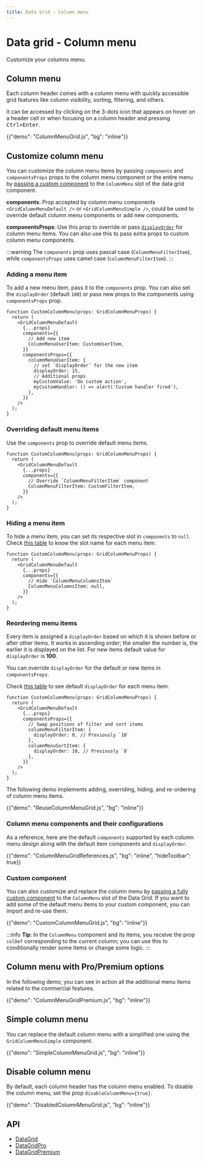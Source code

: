 ```yaml
---
title: Data Grid - Column menu
---
```


# Data grid - Column menu

<p class="description">Customize your columns menu.</p>

## Column menu

Each column header comes with a column menu with quickly accessible grid features like column visibility, sorting, filtering, and others.

It can be accessed by clicking on the 3-dots icon that appears on hover on a header cell or when focusing on a column header and pressing <kbd><kbd class="key">Ctrl</kbd>+<kbd class="key">Enter</kbd></kbd>.

{{"demo": "ColumnMenuGrid.js", "bg": "inline"}}

## Customize column menu

You can customize the column menu items by passing `components` and `componentsProps` props to the column menu component or the entire menu by [passing a custom component](/x/react-data-grid/column-menu/#custom-component) to the `ColumnMenu` slot of the data grid component.

**components**: Prop accepted by column menu components `<GridColumnMenuDefault />` or `<GridColumnMenuSimple />`, could be used to override default column menu components or add new components.

**componentsProps**: Use this prop to override or pass [`displayOrder`](/x/react-data-grid/column-menu/#reordering-menu-items) for column menu items. You can also use this to pass extra props to custom column menu components.

:::warning
The `components` prop uses pascal case (`ColumnMenuFilterItem`), while `componentsProps` uses camel case (`columnMenuFilterItem`).
:::

### Adding a menu item

To add a new menu item, pass it to the `components` prop.
You can also set the `displayOrder` (default `100`) or pass new props to the components using `componentsProps` prop.

```tsx
function CustomColumnMenu(props: GridColumnMenuProps) {
  return (
    <GridColumnMenuDefault
      {...props}
      components={{
        // Add new item
        ColumnMenuUserItem: CustomUserItem,
      }}
      componentsProps={{
        columnMenuUserItem: {
          // set `displayOrder` for the new item
          displayOrder: 15,
          // Additional props
          myCustomValue: 'Do custom action',
          myCustomHandler: () => alert('Custom handler fired'),
        },
      }}
    />
  );
}
```

### Overriding default menu items

Use the `components` prop to override default menu items.

```tsx
function CustomColumnMenu(props: GridColumnMenuProps) {
  return (
    <GridColumnMenuDefault
      {...props}
      components={{
        // Override `ColumnMenuFilterItem` component
        ColumnMenuFilterItem: CustomFilterItem,
      }}
    />
  );
}
```

### Hiding a menu item

To hide a menu item, you can set its respective slot in `components` to `null`.
Check [this table](/x/react-data-grid/column-menu/#column-menu-components-and-their-configurations) to know the slot name for each menu item.

```tsx
function CustomColumnMenu(props: GridColumnMenuProps) {
  return (
    <GridColumnMenuDefault
      {...props}
      components={{
        // Hide `ColumnMenuColumnsItem`
        ColumnMenuColumnsItem: null,
      }}
    />
  );
}
```

### Reordering menu items

Every item is assigned a `displayOrder` based on which it is shown before or after other items. It works in ascending order; the smaller the number is, the earlier it is displayed on the list. For new items default value for `displayOrder` is **100**.

You can override `displayOrder` for the default or new items in `componentsProps`.

Check [this table](/x/react-data-grid/column-menu/#column-menu-components-and-their-configurations) to see default `displayOrder` for each menu item.

```tsx
function CustomColumnMenu(props: GridColumnMenuProps) {
  return (
    <GridColumnMenuDefault
      {...props}
      componentsProps={{
        // Swap positions of filter and sort items
        columnMenuFilterItem: {
          displayOrder: 0, // Previously `10`
        },
        columnMenuSortItem: {
          displayOrder: 10, // Previously `0`
        },
      }}
    />
  );
}
```

The following demo implements adding, overriding, hiding, and re-ordering of column menu items.

{{"demo": "ReuseColumnMenuGrid.js", "bg": "inline"}}

### Column menu components and their configurations

As a reference, here are the default `components` supported by each column menu design along with the default item components and `displayOrder`.

{{"demo": "ColumnMenuGridReferences.js", "bg": "inline", "hideToolbar": true}}

### Custom component

You can also customize and replace the column menu by [passing a fully custom component](/x/react-data-grid/components/#overriding-components) to the `ColumnMenu` slot of the Data Grid. If you want to add some of the default menu items to your custom component, you can import and re-use them.

{{"demo": "CustomColumnMenuGrid.js", "bg": "inline"}}

:::info
<strong>Tip</strong>: In the `ColumnMenu` component and its items, you receive the prop `colDef` corresponding to the current column; you can use this to conditionally render some items or change some logic.
:::

## Column menu with Pro/Premium options [<span class="plan-pro"></span>](/x/introduction/licensing/#pro-plan)[<span class="plan-premium"></span>](/x/introduction/licensing/#premium-plan)

In the following demo, you can see in action all the additional menu items related to the commercial features.

{{"demo": "ColumnMenuGridPremium.js", "bg": "inline"}}

## Simple column menu

You can replace the default column menu with a simplified one using the `GridColumnMenuSimple` component.

{{"demo": "SimpleColumnMenuGrid.js", "bg": "inline"}}

## Disable column menu

By default, each column header has the column menu enabled. To disable the column menu, set the prop `disableColumnMenu={true}`.

{{"demo": "DisabledColumnMenuGrid.js", "bg": "inline"}}

## API

- [DataGrid](/x/api/data-grid/data-grid/)
- [DataGridPro](/x/api/data-grid/data-grid-pro/)
- [DataGridPremium](/x/api/data-grid/data-grid-premium/)
